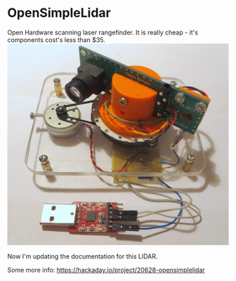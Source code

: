 # OpenSimpleLidar
Open Hardware scanning laser rangefinder.
It is really cheap - it's components cost's less than $35.
![Alt text](Misc/Photo_of_LIDAR1.jpg?raw=true "Image")

Now I'm updating the documentation for this LIDAR.

Some more info: https://hackaday.io/project/20628-opensimplelidar
